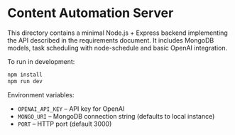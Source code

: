 # Content Automation Server

This directory contains a minimal Node.js + Express backend implementing the API described in the requirements document. It includes MongoDB models, task scheduling with node-schedule and basic OpenAI integration.

To run in development:

```bash
npm install
npm run dev
```

Environment variables:

- `OPENAI_API_KEY` – API key for OpenAI
- `MONGO_URI` – MongoDB connection string (defaults to local instance)
- `PORT` – HTTP port (default 3000)
```
